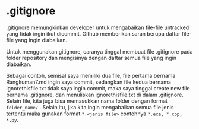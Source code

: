 # .gitignore

.gitignore memungkinkan developer untuk mengabaikan file-file untracked yang tidak ingin ikut dicommit. Github memberikan saran berupa daftar file-file yang ingin diabaikan. <br>

Untuk menggunakan gitignore, caranya tinggal membuat file .gitignore pada folder repository dan mengisinya dengan daftar semua file yang ingin diabaikan. <br>

Sebagai contoh, semisal saya memiliki dua file, file pertama bernama Rangkuman7.md ingin saya commit, sedangkan file kedua bernama ignorethisfile.txt tidak saya ingin commit, maka saya tinggal create new file bernama .gitignore, dan menuliskan ignorethisfile.txt di dalam .gitignore. Selain file, kita juga bisa memasukkan nama folder dengan format ```folder_name/``` . Selain itu, jika kita ingin mengabaikan semua file jenis tertentu maka gunakan format ```*.<jenis file>``` contohnya ```*.exe, *.cpp, *.py```. 